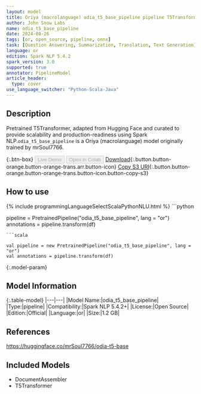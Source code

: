 ```yaml
---
layout: model
title: Oriya (macrolanguage) odia_t5_base_pipeline pipeline T5Transformer from mrSoul7766
author: John Snow Labs
name: odia_t5_base_pipeline
date: 2024-08-26
tags: [or, open_source, pipeline, onnx]
task: [Question Answering, Summarization, Translation, Text Generation]
language: or
edition: Spark NLP 5.4.2
spark_version: 3.0
supported: true
annotator: PipelineModel
article_header:
  type: cover
use_language_switcher: "Python-Scala-Java"
---
```


## Description

Pretrained T5Transformer, adapted from Hugging Face and curated to provide scalability and production-readiness using Spark NLP.`odia_t5_base_pipeline` is a Oriya (macrolanguage) model originally trained by mrSoul7766.

{:.btn-box}
<button class="button button-orange" disabled>Live Demo</button>
<button class="button button-orange" disabled>Open in Colab</button>
[Download](https://s3.amazonaws.com/auxdata.johnsnowlabs.com/public/models/odia_t5_base_pipeline_or_5.4.2_3.0_1724685171999.zip){:.button.button-orange.button-orange-trans.arr.button-icon}
[Copy S3 URI](s3://auxdata.johnsnowlabs.com/public/models/odia_t5_base_pipeline_or_5.4.2_3.0_1724685171999.zip){:.button.button-orange.button-orange-trans.button-icon.button-copy-s3}

## How to use



<div class="tabs-box" markdown="1">
{% include programmingLanguageSelectScalaPythonNLU.html %}
```python

pipeline = PretrainedPipeline("odia_t5_base_pipeline", lang = "or")
annotations =  pipeline.transform(df)   

```
```scala

val pipeline = new PretrainedPipeline("odia_t5_base_pipeline", lang = "or")
val annotations = pipeline.transform(df)

```
</div>

{:.model-param}
## Model Information

{:.table-model}
|---|---|
|Model Name:|odia_t5_base_pipeline|
|Type:|pipeline|
|Compatibility:|Spark NLP 5.4.2+|
|License:|Open Source|
|Edition:|Official|
|Language:|or|
|Size:|1.2 GB|

## References

https://huggingface.co/mrSoul7766/odia-t5-base

## Included Models

- DocumentAssembler
- T5Transformer